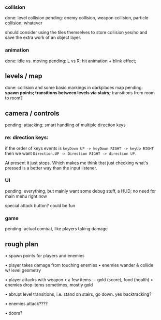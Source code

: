 ### collision

done: level collision pending: enemy collision, weapon collision, particle collision, whatever

should consider using the tiles themselves to store collision yes/no and save the extra work of an object layer.

### animation

done: idle vs. moving pending: L vs R; hit animation + blink effect;

## levels / map

done: collision and some basic markings in darkplaces map pending: **spawn points; transitions between levels via
stairs;** transitions from room to room?

## camera / controls

pending: attacking; smart handling of multiple direction keys

### re: direction keys:

if the order of keys events is `keyDown UP -> keyDown RIGHT -> keyUp RIGHT` then we
want `Direction.UP -> Direction RIGHT -> direction UP`.

At present it just stops. Which makes me think that just checking what's pressed is a better way than the input
listener.

### UI

pending: everything, but mainly want some debug stuff, a HUD; no need for main menu right now

special attack button? could be fun

### game

pending: actual combat, like players taking damage


## rough plan

• spawn points for players and enemies

• player takes damage from touching enemies
• enemies wander & collide w/ level geometry

• player attacks with weapon
• a few items -- gold (score), food (health)
• enemies drop items sometimes, mostly gold

• abrupt level transitions, i.e. stand on stairs, go down. yes backtracking?

• enemies attack????

• doors?

